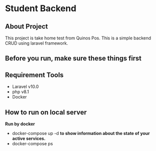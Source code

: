 # Student Backend

## About Project

This project is take home test from Quinos Pos.
This is a simple backend CRUD using laravel framework.

## Before you run, make sure these things first

## Requirement Tools
- Laravel v10.0
- php v8.1
- Docker

## How to run on local server
  **Run by docker**
  - docker-compose up -d
  **to show information about the state of your active services.**
  - docker-compose ps

